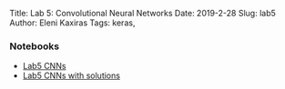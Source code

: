 Title: Lab 5: Convolutional Neural Networks
Date: 2019-2-28
Slug: lab5
Author: Eleni Kaxiras
Tags: keras, 


### Notebooks
 - [Lab5 CNNs]({filename}cs109b-lab5-cnn.ipynb)
 - [Lab5 CNNs with solutions]({filename}cs109b-lab5-cnn-solutions.ipynb)


